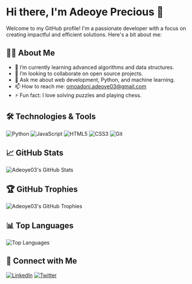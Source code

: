 
# Hi there, I'm Adeoye Precious 👋


Welcome to my GitHub profile! I'm a passionate developer with a focus on creating impactful and efficient solutions. Here's a bit about me:

## 🧑‍💻 About Me

- 🌱 I’m currently learning advanced algorithms and data structures.
- 👯 I’m looking to collaborate on open source projects.
- 💬 Ask me about web development, Python, and machine learning.
- 📫 How to reach me: [omoadoni.adeoye03@gmail.com](mailto:omoadoni.adeoye03@gmail.com)
- ⚡ Fun fact: I love solving puzzles and playing chess.

## 🛠️ Technologies & Tools

![Python](https://img.shields.io/badge/-Python-333333?style=flat&logo=python)
![JavaScript](https://img.shields.io/badge/-JavaScript-333333?style=flat&logo=javascript)
![HTML5](https://img.shields.io/badge/-HTML5-333333?style=flat&logo=html5)
![CSS3](https://img.shields.io/badge/-CSS3-333333?style=flat&logo=css3)
![Git](https://img.shields.io/badge/-Git-333333?style=flat&logo=git)

## 📈 GitHub Stats

![Adeoye03's GitHub Stats](https://github-readme-stats.vercel.app/api?username=Adeoye03&show_icons=true&theme=radical)

## 🏆 GitHub Trophies

![Adeoye03's GitHub Trophies](https://github-profile-trophy.vercel.app/?username=Adeoye03&theme=radical)

## 📊 Top Languages

![Top Languages](https://github-readme-stats.vercel.app/api/top-langs/?username=Adeoye03&layout=compact&theme=radical)

## 🔗 Connect with Me

[![LinkedIn](https://img.shields.io/badge/-LinkedIn-333333?style=flat&logo=linkedin)](https://[www.linkedin.com/in/adeoye-precious-0a8499241/])
[![Twitter](https://img.shields.io/badge/-Twitter-333333?style=flat&logo=twitter)](https://x.com/Presh__A)


